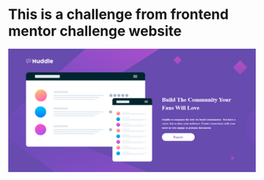 # This is a challenge from frontend mentor challenge website

![image-preview](./image/ReadmeImg.png)